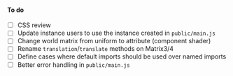 #### To do

- [ ] CSS review
- [ ] Update instance users to use the instance created in `public/main.js`
- [ ] Change world matrix from uniform to attribute (component shader)
- [ ] Rename `translation`/`translate` methods on Matrix3/4
- [ ] Define cases where default imports should be used over named imports
- [ ] Better error handling in `public/main.js`